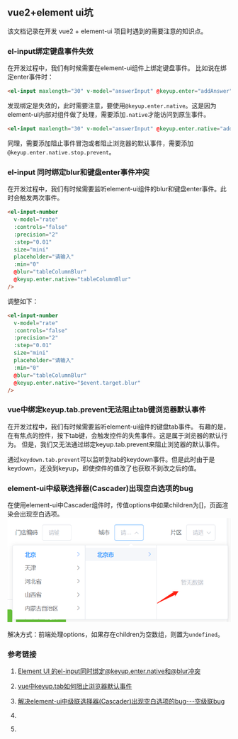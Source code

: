 ## vue2+element ui坑
该文档记录在开发 vue2 + element-ui 项目时遇到的需要注意的知识点。

### el-input绑定键盘事件失效
在开发过程中，我们有时候需要在element-ui组件上绑定键盘事件。
比如说在绑定enter事件时：
```html
<el-input maxlength="30" v-model="answerInput" @keyup.enter="addAnswer" placeholder="请输入问题备选答案" />
```
发现绑定是失效的，此时需要注意，要使用`@keyup.enter.native`。这是因为element-ui内部对组件做了处理，需要添加`.native`才能访问到原生事件。
```html
<el-input maxlength="30" v-model="answerInput" @keyup.enter.native="addAnswer" placeholder="请输入问题备选答案" />
```
同理，需要添加阻止事件冒泡或者阻止浏览器的默认事件，需要添加`@keyup.enter.native.stop.prevent`。


### el-input 同时绑定blur和键盘enter事件冲突
在开发过程中，我们有时候需要监听element-ui组件的blur和键盘enter事件。此时会触发两次事件。
```html
<el-input-number
  v-model="rate"
  :controls="false"
  :precision="2"
  :step="0.01"
  size="mini"
  placeholder="请输入"
  :min="0"
  @blur="tableColumnBlur"
  @keyup.enter.native="tableColumnBlur"
/>
```
调整如下：
```html
<el-input-number
  v-model="rate"
  :controls="false"
  :precision="2"
  :step="0.01"
  size="mini"
  placeholder="请输入"
  :min="0"
  @blur="tableColumnBlur"
  @keyup.enter.native="$event.target.blur"
/>
```


### vue中绑定keyup.tab.prevent无法阻止tab键浏览器默认事件
在开发过程中，我们有时候需要监听element-ui组件的键盘tab事件。
有趣的是，在有焦点的控件，按下tab键，会触发控件的失焦事件。这是属于浏览器的默认行为。
但是，我们又无法通过绑定keyup.tab.prevent来阻止浏览器的默认事件。

通过`keydown.tab.prevent`可以监听到tab的keydown事件。但是此时由于是keydown，还没到keyup，即使控件的值改了也获取不到改之后的值。



### element-ui中级联选择器(Cascader)出现空白选项的bug
在使用element-ui中Cascader组件时，传值options中如果children为[]，页面渲染会出现空白选项。
![empty](./images/empty.png)

解决方式：前端处理options，如果存在children为空数组，则置为`undefined`。



### 参考链接
1. [Element UI 的el-input同时绑定@keyup.enter.native和@blur冲突](https://blog.csdn.net/Uncle_long/article/details/103187819)

2. [vue中keyup.tab如何阻止浏览器默认事件](https://segmentfault.com/q/1010000016164319)

2. [解决element-ui中级联选择器(Cascader)出现空白选项的bug---空级联bug](https://blog.csdn.net/suprezheng/article/details/86586902)

2. []()

2. []()